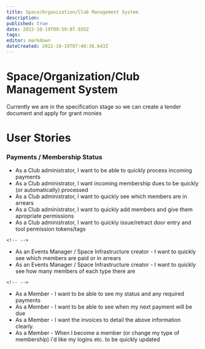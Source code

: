 ```yaml
---
title: Space/Organization/Club Management System
description: 
published: true
date: 2022-10-19T09:59:07.935Z
tags: 
editor: markdown
dateCreated: 2022-10-19T07:48:36.643Z
---
```


# Space/Organization/Club Management System

Currently we are in the specification stage so we can create a tender document and apply for grant monies

# User Stories

### Payments / Membership Status

-   As a Club administrator, I want to be able to quickly process incoming payments
-   As a Club administrator, I want incoming membership dues to be quickly (or automatically) processed
-   As a Club administrator, I want to quickly see which members are in arrears
-   As a Club administrator, I want to quickly add members and give them apropriate permissions
-   As a Club administrator, I want to quickly issue/retract door entry and tool permission tokens/tags

```{=html}
<!-- -->
```
-   As an Events Manager / Space Infrastructure creator - I want to quickly see which members are paid or in arrears
-   As an Events Manager / Space Infrastructure creator - I want to quickly see how many members of each type there are

```{=html}
<!-- -->
```
-   As a Member - I want to be able to see my status and any required payments
-   As a Member - I want to be able to see when my next payment will be due
-   As a Member - I want the invoices to detail the above information clearly.
-   As a Member - When I become a member (or change my type of membership) i'd like my logins etc. to be quickly updated

